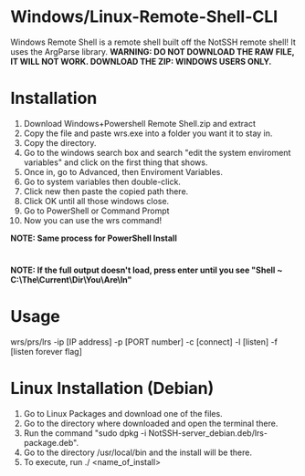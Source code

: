 # Windows/Linux-Remote-Shell-CLI
Windows Remote Shell is a remote shell built off the NotSSH remote shell! It uses the ArgParse library.
**WARNING: DO NOT DOWNLOAD THE RAW FILE, IT WILL NOT WORK. DOWNLOAD THE ZIP: WINDOWS USERS ONLY.**
# Installation
1. Download Windows+Powershell Remote Shell.zip and extract
2. Copy the file and paste wrs.exe into a folder you want it to stay in.
3. Copy the directory.
4. Go to the windows search box and search "edit the system enviroment variables" and click on the first thing that shows.
5. Once in, go to Advanced, then Enviroment Variables.
6. Go to system variables then double-click.
7. Click new then paste the copied path there.
8. Click OK until all those windows close.
9. Go to PowerShell or Command Prompt
10. Now you can use the wrs command!

**NOTE: Same process for PowerShell Install**
#
**NOTE: If the full output doesn't load, press enter until you see "Shell ~ C:\The\Current\Dir\You\Are\In"**

# Usage
wrs/prs/lrs -ip [IP address] -p [PORT number] -c [connect] -l [listen] -f [listen forever flag]
# Linux Installation (Debian)
1. Go to Linux Packages and download one of the files.
2. Go to the directory where downloaded and open the terminal there.
3. Run the command "sudo dpkg -i NotSSH-server_debian.deb/lrs-package.deb".
4. Go to the directory /usr/local/bin and the install will be there.
5. To execute, run ./ <name_of_install>
